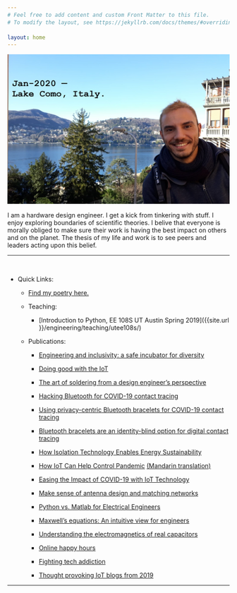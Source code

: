 ```yaml
---
# Feel free to add content and custom Front Matter to this file.
# To modify the layout, see https://jekyllrb.com/docs/themes/#overriding-theme-defaults

layout: home
---
```


<img src="/images/coverPhoto.jpg" width="800">

I am a hardware design engineer. I get a kick from tinkering with stuff. I enjoy exploring boundaries of scientific theories. I belive that everyone is morally obliged to make sure their work is having the best impact on others and on the planet. The thesis of my life and work is to see peers and leaders acting upon this belief.
<hr>
<br>

* Quick Links:
	* [Find my poetry here.](https://aselshim.github.io/life/2020-07-09-Poetry/)
	
	* Teaching: 
		* [Introduction to Python, EE 108S  UT Austin  Spring 2019]({{site.url }}/engineering/teaching/utee108s/)
	
	* Publications:

		* [Engineering and inclusivity: a safe incubator for diversity](https://www.eeworldonline.com/engineering-and-inclusivity-a-safe-incubator-for-diversity/)
		
		* [Doing good with the IoT](https://internetofthingsagenda.techtarget.com/blog/IoT-Agenda/Doing-good-with-IoT-to-overcome-utility-challenges)

		* [The art of soldering from a design engineer’s perspective](https://www.electronicproducts.com/Education/Career/The_art_of_soldering_from_a_design_engineer_s_perspective.aspx)

		* [Hacking Bluetooth for COVID-19 contact tracing](https://www.edn.com/?p=4468894&preview=1&_ppp=76a7f1922f)
		
		* [Using privacy-centric Bluetooth bracelets for COVID-19 contact tracing](https://www.edn.com/?p=4468901&preview=1&_ppp=d842545d62)
		
		* [Bluetooth bracelets are an identity-blind option for digital contact tracing](https://venturebeat.com/2020/06/06/bluetooth-bracelets-are-an-identity-blind-option-for-digital-contact-tracing/)
	
		* [How Isolation Technology Enables Energy Sustainability](https://www.powersystemsdesign.com/articles/how-isolation-technology-enables-energy-sustainability/22/16529)
	
		* [How IoT Can Help Control Pandemic](https://www.eetimes.com/how-iot-can-help-control-pandemic/?sf233705222=1)   [(Mandarin translation)](https://www.eettaiwan.com/20200521nt71-how-iot-can-help-control-pandemic/)
	
		* [Easing the Impact of COVID-19 with IoT Technology](https://www.silabs.com/community/blog.entry.html/2020/05/01/easing_the_impactofcovid-19withiottechnology-KCUs)
	
		* [Make sense of antenna design and matching networks](https://www.edn.com/make-sense-of-antenna-design-and-matching-networks/)

		* [Python vs. Matlab for Electrical Engineers](https://www.eeweb.com/profile/asemelshimi/articles/python-vs-matlab-for-electrical-engineers)

		* [Maxwell’s equations: An intuitive view for engineers](https://www.powerelectronictips.com/intuitive-view-of-maxwells-equations-faq/)

		* [Understanding the electromagnetics of real capacitors](https://www.powerelectronictips.com/understanding-electromagnetics-real-capacitors/)
	
		* [Online happy hours](https://www.linkedin.com/pulse/online-happy-hours-asem-elshimi/?published=t)

		* [Fighting tech addiction](https://www.linkedin.com/pulse/yet-another-post-against-tech-addiction-asem-elshimi/ "article on linkedIn")
	
		* [Thought provoking IoT blogs from 2019](https://internetofthingsagenda.techtarget.com/feature/Thought-provoking-IoT-blogs-from-2019)


<hr>
<br>





